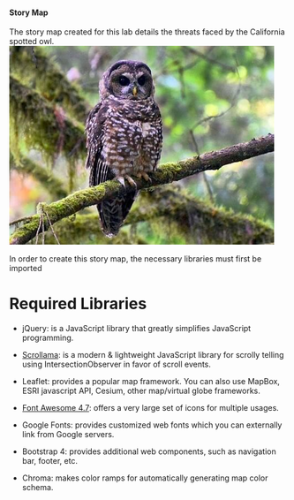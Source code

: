 #### Story Map

The story map created for this lab details the threats faced by the California spotted owl. 
![owl](img/spottedowl1.jpg)

In order to create this story map, the necessary libraries must first be imported
# Required Libraries

- jQuery: is a JavaScript library that greatly simplifies JavaScript programming.

- [Scrollama](https://github.com/russellgoldenberg/scrollama): is a modern & lightweight JavaScript library for scrolly telling using IntersectionObserver in favor of scroll events.

- Leaflet: provides a popular map framework. You can also use MapBox, ESRI javascript API, Cesium, other map/virtual globe frameworks.

- [Font Awesome 4.7](https://fontawesome.com/v4.7.0/icons/): offers a very large set of icons for multiple usages.

- Google Fonts: provides customized web fonts which you can externally link from Google servers.

- Bootstrap 4: provides additional web components, such as navigation bar, footer, etc.

- Chroma: makes color ramps for automatically generating map color schema.
